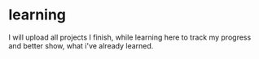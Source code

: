 # learning
I will upload all projects I finish, while learning here to track my progress and better show, what i've already learned.
